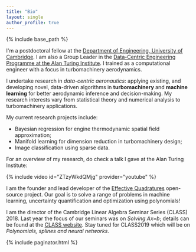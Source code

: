 ```yaml
---
title: "Bio"
layout: single
author_profile: true
---
```


{% include base_path %}

I'm a postdoctoral fellow at the [Department of Engineering, University of Cambridge](http://www.eng.cam.ac.uk). I am also a Group Leader in the [Data-Centric Engineering Programme at the Alan Turing Institute](https://www.turing.ac.uk/research/research-programmes/data-centric-engineering). I trained as a computational engineer with a focus in turbomachinery aerodynamics. 

I undertake research in *data-centric aeronautics*: applying existing, and developing novel, data-driven algorithms in **turbomachinery** and **machine learning** for better aerodynamic inference and decision-making. My research interests vary from statistical theory and numerical analysis to turbomachinery applications.

My current research projects include:
- Bayesian regression for engine thermodynamic spatial field approximation;
- Manifold learning for dimension reduction in turbomachinery design;
- Image classification using sparse data.

For an overview of my research, do check a talk I gave at the Alan Turing Institute:

{% include video id="ZTzyWkdQMjg" provider="youtube" %}

I am the founder and lead developer of the [Effective Quadratures](https://www.effective-quadratures.org) open-source project. Our goal is to  solve a range of problems in machine learning, uncertainty quantification and optimization using polynomials!

I am the director of the Cambridge Linear Algebra Seminar Series (CLASS) 2018. Last year the focus of our seminars was on *Solving Ax=b*; details can be found at the [CLASS website](https://www.cambridge-class.org). Stay tuned for CLASS2019 which will be on *Polynomials, splines and neural networks*.

{% include paginator.html %}
